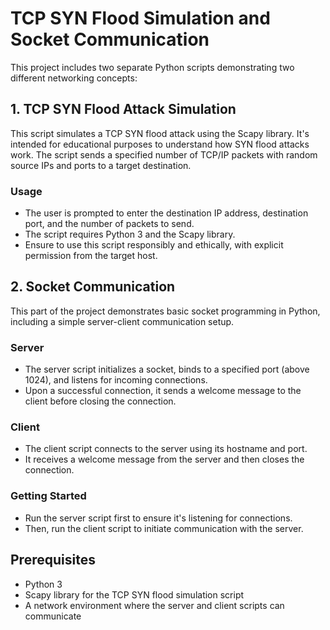 
# TCP SYN Flood Simulation and Socket Communication

This project includes two separate Python scripts demonstrating two different networking concepts:

## 1. TCP SYN Flood Attack Simulation
This script simulates a TCP SYN flood attack using the Scapy library. It's intended for educational purposes to understand how SYN flood attacks work. The script sends a specified number of TCP/IP packets with random source IPs and ports to a target destination.

### Usage
- The user is prompted to enter the destination IP address, destination port, and the number of packets to send.
- The script requires Python 3 and the Scapy library.
- Ensure to use this script responsibly and ethically, with explicit permission from the target host.

## 2. Socket Communication
This part of the project demonstrates basic socket programming in Python, including a simple server-client communication setup.

### Server
- The server script initializes a socket, binds to a specified port (above 1024), and listens for incoming connections.
- Upon a successful connection, it sends a welcome message to the client before closing the connection.

### Client
- The client script connects to the server using its hostname and port.
- It receives a welcome message from the server and then closes the connection.

### Getting Started
- Run the server script first to ensure it's listening for connections.
- Then, run the client script to initiate communication with the server.

## Prerequisites
- Python 3
- Scapy library for the TCP SYN flood simulation script
- A network environment where the server and client scripts can communicate

